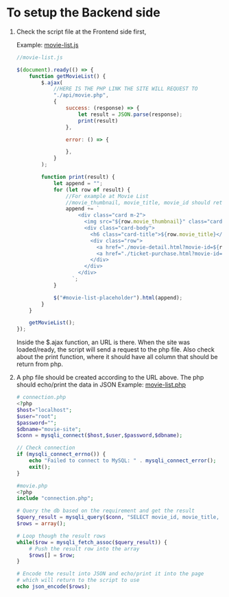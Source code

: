 # To setup the Backend side

1. Check the script file at the Frontend side first,

    Example: [movie-list.js](https://github.com/rayy1218/fyp-project/blob/main/src/script/movie-list.js)

    ```javascript
    //movie-list.js
    
    $(document).ready(() => {
        function getMovieList() {
            $.ajax(
                //HERE IS THE PHP LINK THE SITE WILL REQUEST TO
                "./api/movie.php",
                {
                    success: (response) => {
                        let result = JSON.parse(response);
                        print(result)
                    },
    
                    error: () => {
    
                    },
                }
            );
    
            function print(result) {
                let append = "";
                for (let row of result) {
                    //For example at Movie List
                    //movie_thumbnail, movie_title, movie_id should return to the script from php
                    append += `
                        <div class="card m-2">
                          <img src="${row.movie_thumbnail}" class="card-img-top" alt="movie-thumbnail"/>
                          <div class="card-body">
                            <h6 class="card-title">${row.movie_title}</h6>
                            <div class="row">
                              <a href="./movie-detail.html?movie-id=${row.movie_id}" class="btn btn-outline-primary col">Detail</a>
                              <a href="./ticket-purchase.html?movie-id=${row.movie_id}" class="btn btn-outline-secondary col">Book</a>
                            </div>
                          </div>
                        </div>
                      `;
                }
    
                $("#movie-list-placeholder").html(append);
            }
        }
    
        getMovieList();
    });
    ```
    Inside the $.ajax function, an URL is there. When the site was loaded/ready, the script will send a request to the php file.
    Also check about the print function, where it should have all column that should be return from php.


2. A php file should be created according to the URL above. The php should echo/print the data in JSON 
   Example: [movie-list.php](https://github.com/rayy1218/fyp-project/blob/main/src/api/movie-list.php)
    
    ```php
    # connection.php
    <?php
    $host="localhost";
    $user="root";
    $password="";
    $dbname="movie-site";
    $conn = mysqli_connect($host,$user,$password,$dbname);
    
    // Check connection
    if (mysqli_connect_errno()) {
        echo "Failed to connect to MySQL: " . mysqli_connect_error();
        exit();
    }
    ```
    ```php
    #movie.php
    <?php
    include "connection.php";
    
    # Query the db based on the requirement and get the result
    $query_result = mysqli_query($conn, "SELECT movie_id, movie_title, movie_thumbnail FROM movie");
    $rows = array();
   
    # Loop though the result rows
    while($row = mysqli_fetch_assoc($query_result)) {
        # Push the result row into the array
        $rows[] = $row;
    }
    
    # Encode the result into JSON and echo/print it into the page
    # which will return to the script to use
    echo json_encode($rows);
    ```
   

